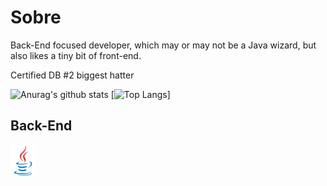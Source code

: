 # Sobre

Back-End focused developer, which may or may not be a Java wizard, but also likes
a tiny bit of front-end.

Certified DB #2 biggest hatter

![Anurag's github stats](https://github-readme-stats.vercel.app/api?username=eduardostarz)
[![Top Langs](https://github-readme-stats.vercel.app/api/top-langs/?username=eduardostarz)]

## Back-End

<img align="center" width="40" height="50" src="https://raw.githubusercontent.com/devicons/devicon/master/icons/java/java-original.svg" />
